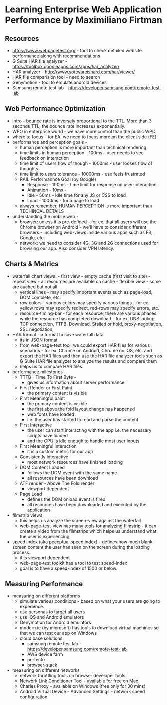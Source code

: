 # Learning Enterprise Web Application Performance by Maximiliano Firtman

## Resources
- https://www.webpagetest.org/ - tool to check detailed website performance along with recommendations
- G Suite HAR file analyzer - https://toolbox.googleapps.com/apps/har_analyzer/
- HAR analyzer - http://www.softwareishard.com/har/viewer/
- HAR file comparision tool - need to search
- Genymotion - tool to emulate android devices
- Samsung remote test lab - https://developer.samsung.com/remote-test-lab

## Web Performance Optimization
- intro - bounce rate is inversely proportional to the TTL.  More than 3 seconds TTL, the bounce rate increases exponentially.
- WPO in enterprise world - we have more control than the public WPO.
- where to focus - for EA, we need to focus more on the client side (FE).
- performance and perception goals - 
    - human perception is more important than technical rendering
    - time limits in human perception - 100ms - user needs to see feedback on interaction
    - time limit of users flow of though - 1000ms - user looses flow of thoughts
    - time limit to users tolerance - 10000ms - use feels frustrated
    - RAIL Performannce Goal (by Google)
        - Response - 100ms - time limit for response on user-interaction
        - Animation - 10ms - 
        - Idle - 50ms - idle time for any JS or CSS to load
        - Load - 1000ms - for a page to load
    - always remember, HUMAN PERCEPTION is more important than TECHINCAL DETAILS
- understanding the mobile web - 
    - browser: unless it is pre-defined - for ex. that all users will use the Chrome browser on Android - we'll have to consider different browsers - including web-views inside various apps such as FB, Google, etc.
    - network: we need to consider 4G, 3G and 2G connections used for browsing our app.  Also consider VPN latency.

## Charts & Metrics
- waterfall chart
    views:
        - first view - empty cache (first visit to site)
        - repeat view - all resources are available on cache
        - flexible view - some are cached but not all
    - vertical lines - may specify important events such as page-load, DOM complete, etc.
    - row colors - various colors may specify various things - for ex. yellow rows may specify redirect, red-rows may specify errors, etc.
    - resource-timing-bar - for each resource, there are various phases while the resource has completed download - for ex. DNS lookup, TCP connection, TTFB, Download, Stalled or hold, proxy-negotiation, SSL negotiation, 
- HAR format - a format to save waterfall data
    - its in JSON format
    - from web-page-test tool, we could export HAR files for various scenarios - for ex. Chrome on Android, Chrome on iOS, etc. and export the HAR files and then use the HAR file analyzer tools such as G Suite HAR file analyzer to analyze the results and compare them
    - helps us to compare HAR files
- performance milestones
    - TTFB - Time To First Byte - 
        - gives us information about server performance
    - First Render or First Paint
        - the primary content is visible
    - First Meaningful paint
        - the primary content is visible
        - the first above the fold layout change has happened
        - web fonts have loaded
        - i.e. the user has started to read and parse the content
    - First Interactive
        - the user can start interacting with the app i.e. the necessary scripts have loaded
        - and the CPU is idle enough to handle most user inputs
    - First Meaningful Interaction
        - it is a custom metric for our app
    - Consistently interactive
        - most network resources have finished loading
    - DOM Content Loaded
        - follows the DOM event with the same name
        - all resources have been download
    - ATF render - Above The Fold render
        - viewport dependent
    - Page Load
        - defines the DOM onload event is fired
        - all resources have been downloaded and executed by the application
- filmstrip views
    - this helps us analyze the screen-view against the waterfall
    - web-page-test-view has many tools for analyzing filmstrip - it can create a video from the filmstrips which helps us understand what the user is experiencing
- speed index (aka peceptual speed index) - defines how much blank screen content the user has seen on the screen during the loading process. 
    - it is viewport dependent
    - web-page-test toolkit has a tool to test speed-index
    - goal is to have a speed-index of 1500 or below.

## Measuring Performance
- measuring on different platforms
    - simulate various conditions - based on what your users are going to experience.
    - use personas to target all users
    - use iOS and Android emulators
    - Genymotion for Android emulators
    - modern.ie (by microsoft) has tools to download virtual machines so that we can test our app on Windows
    - cloud base solutions
        - samsung remote test lab - https://developer.samsung.com/remote-test-lab
        - AWS device farm
        - perfecto
        - browser-stack
- measuring on different networks
    - network throttling tools on browser developer tools
    - Network Link Conditioner Tool - available for free on Mac
    - Charles Proxy - available on Windows (free only for 30 mins)
    - Android Virtual Device - Advanced Settings - network speed configuration

    


    